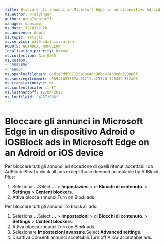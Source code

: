 ```yaml
---
title: Bloccare gli annunci in Microsoft Edge in un dispositivo Adroid o iOS
ms.author: v-aiyengar
author: AshaIyengar21
manager: dansimp
ms.date: 12/03/2020
ms.audience: Admin
ms.topic: article
ms.service: o365-administration
ROBOTS: NOINDEX, NOFOLLOW
localization_priority: Normal
ms.collection: Adm_O365
ms.custom:
- "9003856"
- "6906"
ms.openlocfilehash: 8ad1e8dd59712de0be46c90bee24b0e8d290906f
ms.sourcegitcommit: c069f1b53567ad14711c423740f120439a312a60
ms.translationtype: MT
ms.contentlocale: it-IT
ms.lasthandoff: 12/04/2020
ms.locfileid: "49571906"
---
```

# <a name="block-ads-in-microsoft-edge-on-an-adroid-or-ios-device"></a><span data-ttu-id="cbc3f-102">Bloccare gli annunci in Microsoft Edge in un dispositivo Adroid o iOS</span><span class="sxs-lookup"><span data-stu-id="cbc3f-102">Block ads in Microsoft Edge on an Adroid or iOS device</span></span>

<span data-ttu-id="cbc3f-103">Per bloccare tutti gli annunci ad eccezione di quelli ritenuti accettabili da AdBlock Plus:</span><span class="sxs-lookup"><span data-stu-id="cbc3f-103">To block all ads except those deemed acceptable by AdBlock Plus:</span></span>
1. <span data-ttu-id="cbc3f-104">Seleziona **...**</span><span class="sxs-lookup"><span data-stu-id="cbc3f-104">Select **…**</span></span><span data-ttu-id="cbc3f-105"> > **Impostazioni**  >  di **Blocchi di contenuto**.</span><span class="sxs-lookup"><span data-stu-id="cbc3f-105"> > **Settings** > **Content blockers**.</span></span>
2. <span data-ttu-id="cbc3f-106">Attiva blocca annunci.</span><span class="sxs-lookup"><span data-stu-id="cbc3f-106">Turn on Block ads.</span></span>

<span data-ttu-id="cbc3f-107">Per bloccare tutti gli annunci:</span><span class="sxs-lookup"><span data-stu-id="cbc3f-107">To block all ads:</span></span>
1. <span data-ttu-id="cbc3f-108">Seleziona **...**</span><span class="sxs-lookup"><span data-stu-id="cbc3f-108">Select **…**</span></span><span data-ttu-id="cbc3f-109"> > **Impostazioni**  >  di **Blocchi di contenuto**.</span><span class="sxs-lookup"><span data-stu-id="cbc3f-109"> > **Settings** > **Content blockers**.</span></span>
2. <span data-ttu-id="cbc3f-110">Attiva blocca annunci.</span><span class="sxs-lookup"><span data-stu-id="cbc3f-110">Turn on Block ads.</span></span>
3. <span data-ttu-id="cbc3f-111">Selezionare **Impostazioni avanzate**.</span><span class="sxs-lookup"><span data-stu-id="cbc3f-111">Select **Advanced settings**.</span></span>
4. <span data-ttu-id="cbc3f-112">Disattiva Consenti annunci accettabili.</span><span class="sxs-lookup"><span data-stu-id="cbc3f-112">Turn off Allow acceptable ads.</span></span>